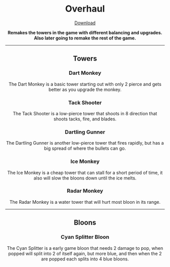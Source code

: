 <h1 align="center">Overhaul</h1>

<a href="https://github.com/EpicGamer200245/Overhaul/releases/latest/download/Overhaul.nkh">
    <p align="center">Download</p>
</a>

<b>
    <p align="center">Remakes the towers in the game with different balancing and upgrades. Also later going to remake the rest of the game.</p>
</b>

---

<h2 align="center">Towers</h2>

<b><h3 align="center">Dart Monkey</h3></b>
<p align="center">The Dart Monkey is a basic tower starting out with only 2 pierce and gets better as you upgrade the monkey.</p>

<b><h3 align="center">Tack Shooter</h3></b>
<p align="center">The Tack Shooter is a low-pierce tower that shoots in 8 direction that shoots tacks, fire, and blades.</p>

<b><h3 align="center">Dartling Gunner</h3></b>
<p align="center">The Dartling Gunner is another low-pierce tower that fires rapidly, but has a big spread of where the bullets can go.</p>

<b><h3 align="center">Ice Monkey</h3></b>
<p align="center">The Ice Monkey is a cheap tower that can stall for a short period of time, it also will slow the bloons down until the ice melts.</p>

<b><h3 align="center">Radar Monkey</h3></b>
<p align="center">The Radar Monkey is a water tower that will hurt most bloon in its range.</p>

---

<h2 align="center">Bloons</h2>

<b><h3 align="center">Cyan Splitter Bloon</h3></b>
<p align="center">The Cyan Splitter is a early game bloon that needs 2 damage to pop, when popped will split into 2 of itself again, but more blue, and then when the 2 are popped each splits into 4 blue bloons.</p>
